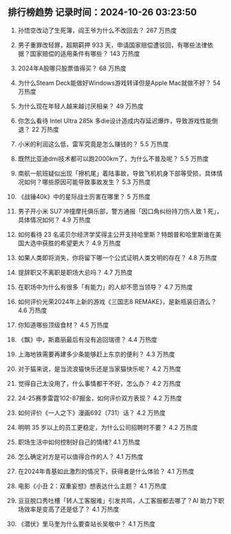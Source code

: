 
## 排行榜趋势 记录时间：2024-10-26 03:23:50
  
  1. 孙悟空改动了生死簿，阎王爷为什么不改回去？ 267 万热度
    
  2. 男子重罪改轻罪，超期羁押 933 天，申请国家赔偿遭驳回，有哪些法律依据？国家赔偿的适用条件有哪些？ 143 万热度
    
  3. 2024年A股哪只股票值得买？ 68 万热度
    
  4. 为什么Steam Deck能做好Windows游戏转译但是Apple Mac就做不好？ 54 万热度
    
  5. 为什么现在年轻人越来越讨厌相亲？ 49 万热度
    
  6. 你怎么看待 Intel Ultra 285k 多die设计造成内存延迟爆炸，导致游戏性能倒退？ 22 万热度
    
  7. 小米的利润这么低，雷军究竟是怎么赚钱的？ 5.5 万热度
    
  8. 既然比亚迪dmi技术都可以跑2000km了，为什么不普及呢？ 5.5 万热度
    
  9. 南航一航班疑似出现「擦机尾」着陆事故，导致飞机机身下部等受损，具体情况如何？哪些原因可能导致事故发生？ 5.3 万热度
    
  10. 《战锤40k》中的星际战士厉害在哪里？ 5 万热度
    
  11. 男子开小米 SU7 冲撞摩托俱乐部，警方通报「因口角纠纷持刀伤人致 1 死」，具体情况如何？ 4.9 万热度
    
  12. 如何看待 23 名诺贝尔经济学奖得主公开支持哈里斯？特朗普和哈里斯谁在美国大选中获胜的希望更大？ 4.9 万热度
    
  13. 如果人类即将消失，你将留下哪一个公式证明人类文明的存在？ 4.8 万热度
    
  14. 提辞职又不离职是职场大忌吗？ 4.7 万热度
    
  15. 在职场中为什么有很多「有能力」的人却不愿当领导？ 4.7 万热度
    
  16. 如何评价光荣2024年上新的游戏《三国志8 REMAKE》，是新瓶装旧酒么？ 4.6 万热度
    
  17. 你知道哪些顶级食材？ 4.5 万热度
    
  18. 《飘》中，斯嘉丽最后有没有追回瑞德？ 4.4 万热度
    
  19. 上海地铁需要再建多少条能够赶上东京的便利？ 4.3 万热度
    
  20. 对于猫来说，是当流浪猫快乐还是当家猫快乐呢？ 4.2 万热度
    
  21. 觉得自己太没用了，什么事情都干不好，怎么办？ 4.2 万热度
    
  22. 24-25赛季雷霆102-87掘金，如何评价双方表现？ 4.2 万热度
    
  23. 如何评价《一人之下》漫画692（731）话？ 4.2 万热度
    
  24. 明明 35 岁以上的员工更稳定，为什么公司招聘时不要？ 4.2 万热度
    
  25. 职场生活中如何控制好自己的情绪? 4.1 万热度
    
  26. 怎么确定对方是可以值得合作的人？ 4.1 万热度
    
  27. 在2024年青基如此激烈的情况下，获得者是什么体验？ 4.1 万热度
    
  28. 电影《小丑 2：双重妄想》想表达什么主题？ 4.1 万热度
    
  29. 豆豆脱口秀吐槽「转人工客服难」引发共鸣，人工客服都去哪了？AI 助力下职场效率是变高了还是低了？ 4.1 万热度
    
  30. 《潜伏》里马奎为什么要查站长吴敬中？ 4.1 万热度
    